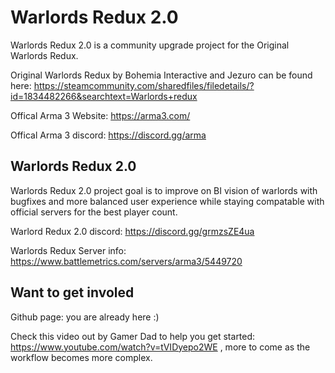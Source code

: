 
# Warlords Redux 2.0
Warlords Redux 2.0 is a community upgrade project for the Original Warlords Redux. 

Original Warlords Redux by Bohemia Interactive and Jezuro can be found here:
https://steamcommunity.com/sharedfiles/filedetails/?id=1834482266&searchtext=Warlords+redux

Offical Arma 3 Website: https://arma3.com/

Offical Arma 3 discord:  https://discord.gg/arma

## Warlords Redux 2.0 

Warlords Redux 2.0 project goal is to improve on BI vision of warlords with bugfixes and more balanced user experience while staying compatable with official servers for the best player count.

Warlord Redux 2.0 discord: https://discord.gg/grmzsZE4ua

Warlords Redux Server info: https://www.battlemetrics.com/servers/arma3/5449720

## Want to get involed  

Github page: you are already here :)

Check this video out by Gamer Dad to help you get started: https://www.youtube.com/watch?v=tVIDyepo2WE , more to come as the workflow becomes more complex.